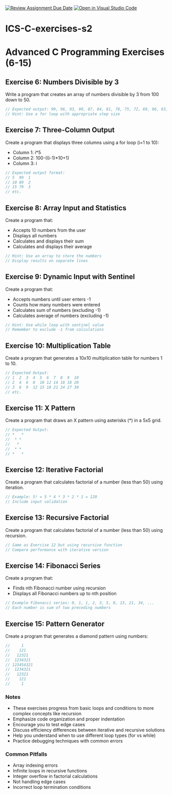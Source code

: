 [![Review Assignment Due Date](https://classroom.github.com/assets/deadline-readme-button-22041afd0340ce965d47ae6ef1cefeee28c7c493a6346c4f15d667ab976d596c.svg)](https://classroom.github.com/a/NQygFVK-)
[![Open in Visual Studio Code](https://classroom.github.com/assets/open-in-vscode-2e0aaae1b6195c2367325f4f02e2d04e9abb55f0b24a779b69b11b9e10269abc.svg)](https://classroom.github.com/online_ide?assignment_repo_id=16834115&assignment_repo_type=AssignmentRepo)
# ICS-C-exercises-s2

# Advanced C Programming Exercises (6-15)

## Exercise 6: Numbers Divisible by 3
Write a program that creates an array of numbers divisible by 3 from 100 down to 50.
```c
// Expected output: 99, 96, 93, 90, 87, 84, 81, 78, 75, 72, 69, 66, 63, 60, 57, 54, 51
// Hint: Use a for loop with appropriate step size
```

## Exercise 7: Three-Column Output
Create a program that displays three columns using a for loop (i=1 to 10):
- Column 1: i*5
- Column 2: 100-((i-1)*10+1)
- Column 3: i
```c
// Expected output format:
// 5  99  1
// 10 89  2
// 15 79  3
// etc.
```

## Exercise 8: Array Input and Statistics
Create a program that:
- Accepts 10 numbers from the user
- Displays all numbers
- Calculates and displays their sum
- Calculates and displays their average
```c
// Hint: Use an array to store the numbers
// Display results on separate lines
```

## Exercise 9: Dynamic Input with Sentinel
Create a program that:
- Accepts numbers until user enters -1
- Counts how many numbers were entered
- Calculates sum of numbers (excluding -1)
- Calculates average of numbers (excluding -1)
```c
// Hint: Use while loop with sentinel value
// Remember to exclude -1 from calculations
```

## Exercise 10: Multiplication Table
Create a program that generates a 10x10 multiplication table for numbers 1 to 10.
```c
// Expected Output:
// 1  2  3  4  5  6  7  8  9  10
// 2  4  6  8  10 12 14 16 18 20
// 3  6  9  12 15 18 21 24 27 30  
// etc.
```

## Exercise 11: X Pattern
Create a program that draws an X pattern using asterisks (*) in a 5x5 grid.
```c
// Expected Output:
// *   *
//  * * 
//   *  
//  * * 
// *   *
```

## Exercise 12: Iterative Factorial
Create a program that calculates factorial of a number (less than 50) using iteration.
```c
// Example: 5! = 5 * 4 * 3 * 2 * 1 = 120
// Include input validation
```

## Exercise 13: Recursive Factorial
Create a program that calculates factorial of a number (less than 50) using recursion.
```c
// Same as Exercise 12 but using recursive function
// Compare performance with iterative version
```

## Exercise 14: Fibonacci Series
Create a program that:
- Finds nth Fibonacci number using recursion
- Displays all Fibonacci numbers up to nth position
```c
// Example Fibonacci series: 0, 1, 1, 2, 3, 5, 8, 13, 21, 34, ...
// Each number is sum of two preceding numbers
```

## Exercise 15: Pattern Generator
Create a program that generates a diamond pattern using numbers:
```c
//     1
//    121
//   12321
//  1234321
// 123454321
//  1234321
//   12321
//    121
//     1
```

### Notes

- These exercises progress from basic loops and conditions to more complex concepts like recursion
- Emphasize code organization and proper indentation
- Encourage you to test edge cases
- Discuss efficiency differences between iterative and recursive solutions
- Help you understand when to use different loop types (for vs while)
- Practice debugging techniques with common errors

### Common Pitfalls
- Array indexing errors
- Infinite loops in recursive functions
- Integer overflow in factorial calculations
- Not handling edge cases
- Incorrect loop termination conditions
